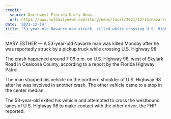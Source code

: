 ```yaml
---
credit:
  source: Northwest Florida Daily News
  url: https://www.nwfdailynews.com/story/news/local/2021/12/14/navarre-pedestrian-struck-killed-pickup-truck-u-s-highway-98/6506888001/
date: '2021-12-14'
title: "53-year-old Navarre man struck, killed while crossing U.S. Highway 98 in Okaloosa County
---
```

MARY ESTHER — A 53-year-old Navarre man was killed Monday after he was reportedly struck by a pickup truck while crossing U.S. Highway 98.

The crash happened around 7:06 p.m. on U.S. Highway 98, west of Skylark Road in Okaloosa County, according to a report by the Florida Highway Patrol.

The man stopped his vehicle on the northern shoulder of U.S. Highway 98 after he was involved in another crash. The other vehicle came to a stop in the center median.

The 53-year-old exited his vehicle and attempted to cross the westbound lanes of U.S. Highway 98 to make contact with the other driver, the FHP reported.
